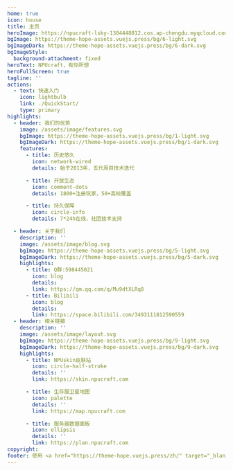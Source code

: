 ```yaml
---
home: true
icon: house
title: 主页
heroImage: https://npucraft-lsky-1304448012.cos.ap-chengdu.myqcloud.com/2025/03/12/67d182f1dbbf4.png
bgImage: https://theme-hope-assets.vuejs.press/bg/6-light.svg
bgImageDark: https://theme-hope-assets.vuejs.press/bg/6-dark.svg
bgImageStyle:
  background-attachment: fixed
heroText: NPUcraft，有你所想
heroFullScreen: true
tagline: ''
actions:
  - text: 快速入门
    icon: lightbulb
    link: ./QuickStart/
    type: primary
highlights:
  - header: 我们的优势
    image: /assets/image/features.svg
    bgImage: https://theme-hope-assets.vuejs.press/bg/1-light.svg
    bgImageDark: https://theme-hope-assets.vuejs.press/bg/1-dark.svg
    features:
      - title: 历史悠久
        icon: network-wired
        details: 始于2013年，五代周目技术迭代

      - title: 开放生态
        icon: comment-dots
        details: 1800+注册玩家，50+高校覆盖

      - title: 持久保障
        icon: circle-info
        details: 7*24h在线，社团技术支持

  - header: 关于我们
    description: ''
    image: /assets/image/blog.svg
    bgImage: https://theme-hope-assets.vuejs.press/bg/5-light.svg
    bgImageDark: https://theme-hope-assets.vuejs.press/bg/5-dark.svg
    highlights:
      - title: Q群:598445021
        icon: blog
        details:
        link: https://qm.qq.com/q/Mu9dtXLRq8
      - title: Bilibili
        icon: blog
        details: 
        link: https://space.bilibili.com/3493111812590559
  - header: 相关链接
    description: ''
    image: /assets/image/layout.svg
    bgImage: https://theme-hope-assets.vuejs.press/bg/9-light.svg
    bgImageDark: https://theme-hope-assets.vuejs.press/bg/9-dark.svg
    highlights:
      - title: NPUskin皮肤站
        icon: circle-half-stroke
        details: ''
        link: https://skin.npucraft.com

      - title: 生存服卫星地图
        icon: palette
        details: ''
        link: https://map.npucraft.com

      - title: 服务器数据面板
        icon: ellipsis
        details: ''
        link: https://plan.npucraft.com
copyright: 
footer: 使用 <a href="https://theme-hope.vuejs.press/zh/" target="_blank">VuePress Theme Hope</a> 主题 | MIT 协议, 版权所有 © 2025-至今
---
```

